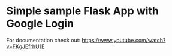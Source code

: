 # Simple sample Flask App with Google Login

For documentation check out:
https://www.youtube.com/watch?v=FKgJEfrhU1E
